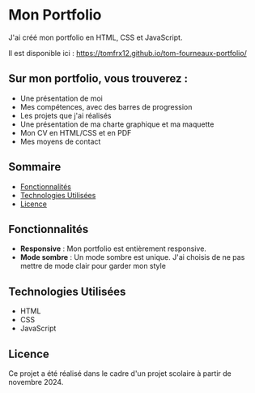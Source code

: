 # Mon Portfolio

J'ai créé mon portfolio en HTML, CSS et JavaScript.

Il est disponible ici : https://tomfrx12.github.io/tom-fourneaux-portfolio/

## Sur mon portfolio, vous trouverez :

- Une présentation de moi
- Mes compétences, avec des barres de progression
- Les projets que j'ai réalisés
- Une présentation de ma charte graphique et ma maquette
- Mon CV en HTML/CSS et en PDF
- Mes moyens de contact

## Sommaire

- [Fonctionnalités](#fonctionnalités)
- [Technologies Utilisées](#technologies-utilisées)
- [Licence](#licence)

## Fonctionnalités

- **Responsive** : Mon portfolio est entièrement responsive.
- **Mode sombre** : Un mode sombre est unique. J'ai choisis de ne pas mettre de mode clair pour garder mon style

## Technologies Utilisées

- HTML
- CSS
- JavaScript

## Licence

Ce projet a été réalisé dans le cadre d'un projet scolaire à partir de novembre 2024.
